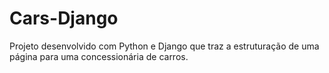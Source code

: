 # Cars-Django
Projeto desenvolvido com Python e Django que traz a estruturação de uma página para uma concessionária de carros.
